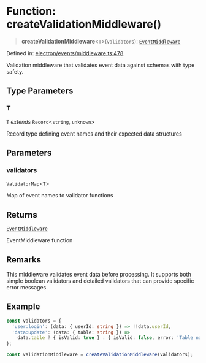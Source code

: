 # Function: createValidationMiddleware()

> **createValidationMiddleware**\<`T`\>(`validators`): [`EventMiddleware`](../../TypedEventBus/type-aliases/EventMiddleware.md)

Defined in: [electron/events/middleware.ts:478](https://github.com/Nick2bad4u/Uptime-Watcher/blob/3cce0c3b352c8390536ca3c7399ece50a05faf18/electron/events/middleware.ts#L478)

Validation middleware that validates event data against schemas with type safety.

## Type Parameters

### T

`T` *extends* `Record`\<`string`, `unknown`\>

Record type defining event names and their expected data structures

## Parameters

### validators

`ValidatorMap`\<`T`\>

Map of event names to validator functions

## Returns

[`EventMiddleware`](../../TypedEventBus/type-aliases/EventMiddleware.md)

EventMiddleware function

## Remarks

This middleware validates event data before processing. It supports both simple boolean
validators and detailed validators that can provide specific error messages.

## Example

```typescript
const validators = {
  'user:login': (data: { userId: string }) => !!data.userId,
  'data:update': (data: { table: string }) =>
    data.table ? { isValid: true } : { isValid: false, error: 'Table name required' }
};

const validationMiddleware = createValidationMiddleware(validators);
```
